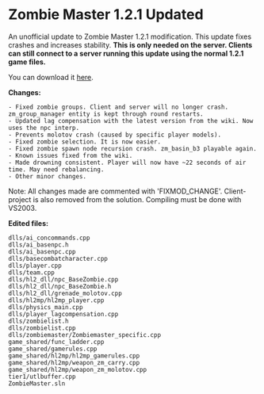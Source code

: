 # Zombie Master 1.2.1 Updated
An unofficial update to Zombie Master 1.2.1 modification. This update fixes crashes and increases stability.
**This is only needed on the server. Clients can still connect to a server running this update using the normal 1.2.1 game files.**


You can download it [here](https://github.com/TotallyMehis/ZM-Updated/releases).


**Changes:**

    - Fixed zombie groups. Client and server will no longer crash. zm_group_manager entity is kept through round restarts.
    - Updated lag compensation with the latest version from the wiki. Now uses the npc interp.
    - Prevents molotov crash (caused by specific player models).
    - Fixed zombie selection. It is now easier.
    - Fixed zombie spawn node recursion crash. zm_basin_b3 playable again.
    - Known issues fixed from the wiki.
    - Made drowning consistent. Player will now have ~22 seconds of air time. May need rebalancing.
    - Other minor changes.

Note: All changes made are commented with 'FIXMOD_CHANGE'. Client-project is also removed from the solution. Compiling must be done with VS2003.


**Edited files:**

    dlls/ai_concommands.cpp
    dlls/ai_basenpc.h
    dlls/ai_basenpc.cpp
    dlls/basecombatcharacter.cpp
    dlls/player.cpp
    dlls/team.cpp
    dlls/hl2_dll/npc_BaseZombie.cpp
    dlls/hl2_dll/npc_BaseZombie.h
    dlls/hl2_dll/grenade_molotov.cpp
    dlls/hl2mp/hl2mp_player.cpp
    dlls/physics_main.cpp
    dlls/player_lagcompensation.cpp
    dlls/zombielist.h
    dlls/zombielist.cpp
    dlls/zombiemaster/Zombiemaster_specific.cpp
    game_shared/func_ladder.cpp
    game_shared/gamerules.cpp
    game_shared/hl2mp/hl2mp_gamerules.cpp
    game_shared/hl2mp/weapon_zm_carry.cpp
    game_shared/hl2mp/weapon_zm_molotov.cpp
    tier1/utlbuffer.cpp
    ZombieMaster.sln